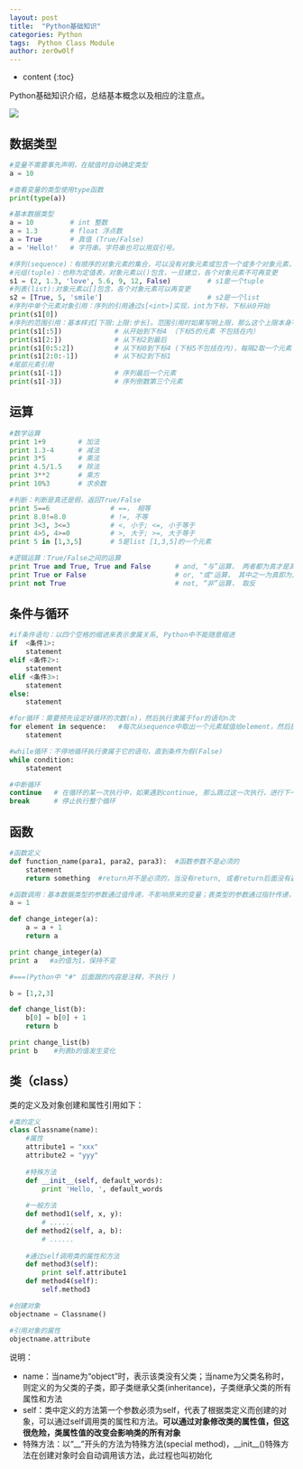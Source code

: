 ```yaml
---
layout: post
title:  "Python基础知识"
categories: Python
tags:  Python Class Module
author: zer0w0lf
---
```


* content
{:toc}

Python基础知识介绍，总结基本概念以及相应的注意点。

![](http://pic.58pic.com/58pic/12/40/48/158PICT58PICEQt.jpg)


## 数据类型

```python
#变量不需要事先声明，在赋值时自动确定类型
a = 10

#查看变量的类型使用type函数
print(type(a))

#基本数据类型
a = 10         # int 整数
a = 1.3        # float 浮点数
a = True       # 真值 (True/False)
a = 'Hello!'   # 字符串。字符串也可以用双引号。

#序列(sequence)：有顺序的对象元素的集合，可以没有对象元素或包含一个或多个对象元素，序列有元组和列表两种
#元组(tuple)：也称为定值表，对象元素以()包含，一旦建立，各个对象元素不可再变更
s1 = (2, 1.3, 'love', 5.6, 9, 12, False)         # s1是一个tuple
#列表(list):对象元素以[]包含，各个对象元素可以再变更
s2 = [True, 5, 'smile']                          # s2是一个list
#序列中单个元素对象引用：序列的引用通过s[<int>]实现，int为下标，下标从0开始
print(s1[0])
#序列的范围引用：基本样式[下限:上限:步长]。范围引用时如果写明上限，那么这个上限本身不包括在内
print(s1[:5])             # 从开始到下标4 （下标5的元素 不包括在内）
print(s1[2:])             # 从下标2到最后
print(s1[0:5:2])          # 从下标0到下标4 (下标5不包括在内)，每隔2取一个元素 （下标为0，2，4的元素）
print(s1[2:0:-1])         # 从下标2到下标1
#尾部元素引用
print(s1[-1])             # 序列最后一个元素
print(s1[-3])             # 序列倒数第三个元素
```

## 运算

```python
#数学运算
print 1+9        # 加法
print 1.3-4      # 减法
print 3*5        # 乘法
print 4.5/1.5    # 除法
print 3**2       # 乘方     
print 10%3       # 求余数

#判断：判断是真还是假，返回True/False
print 5==6               # ==， 相等
print 8.0!=8.0           # !=, 不等
print 3<3, 3<=3          # <, 小于; <=, 小于等于
print 4>5, 4>=0          # >, 大于; >=, 大于等于
print 5 in [1,3,5]       # 5是list [1,3,5]的一个元素

#逻辑运算：True/False之间的运算
print True and True, True and False      # and, “与”运算， 两者都为真才是真
print True or False                      # or, "或"运算， 其中之一为真即为真
print not True                           # not, “非”运算， 取反
```

## 条件与循环
```python
#if条件语句：以四个空格的缩进来表示隶属关系, Python中不能随意缩进
if  <条件1>:
    statement
elif <条件2>:
    statement
elif <条件3>:
    statement
else:
    statement

#for循环：需要预先设定好循环的次数(n)，然后执行隶属于for的语句n次
for element in sequence:   #每次从sequence中取出一个元素赋值给element，然后执行statement
    statement

#while循环：不停地循环执行隶属于它的语句，直到条件为假(False)
while condition:
    statement

#中断循环
continue   # 在循环的某一次执行中，如果遇到continue, 那么跳过这一次执行，进行下一次的操作
break      # 停止执行整个循环
```

## 函数
```python
#函数定义
def function_name(para1, para2, para3):  #函数参数不是必须的
    statement
    return something  #return并不是必须的，当没有return, 或者return后面没有返回值时，函数将自动返回None。return可以返回多个值，以逗号分隔，如return a,b,c，相当于返回一个tuple(定值表)

#函数调用：基本数据类型的参数通过值传递，不影响原来的变量；表类型的参数通过指针传递，影响原来的变量
a = 1

def change_integer(a):
    a = a + 1
    return a

print change_integer(a)
print a   #a的值为1，保持不变

#===(Python中 "#" 后面跟的内容是注释，不执行 )

b = [1,2,3]

def change_list(b):
    b[0] = b[0] + 1
    return b

print change_list(b)
print b    #列表b的值发生变化
```

## 类（class）

类的定义及对象创建和属性引用如下：

```python
#类的定义
class Classname(name):
    #属性
    attribute1 = "xxx"
    attribute2 = "yyy" 
    
    #特殊方法
    def __init__(self, default_words):
        print 'Hello, ', default_words
    
    #一般方法
    def method1(self, x, y):
        # ......
    def method2(self, a, b):
        # ......
    
    #通过self调用类的属性和方法
    def method3(self):
        print self.attribute1
    def method4(self):
        self.method3

#创建对象
objectname = Classname()

#引用对象的属性
objectname.attribute
```

说明：

- name：当name为“object”时，表示该类没有父类；当name为父类名称时，则定义的为父类的子类，即子类继承父类(inheritance)，子类继承父类的所有属性和方法
- self：类中定义的方法第一个参数必须为self，代表了根据类定义而创建的对象，可以通过self调用类的属性和方法。**可以通过对象修改类的属性值，但这很危险，类属性值的改变会影响类的所有对象**
- 特殊方法：以“\_\_”开头的方法为特殊方法(special method)，\_\_init\_\_()特殊方法在创建对象时会自动调用该方法，此过程也叫初始化